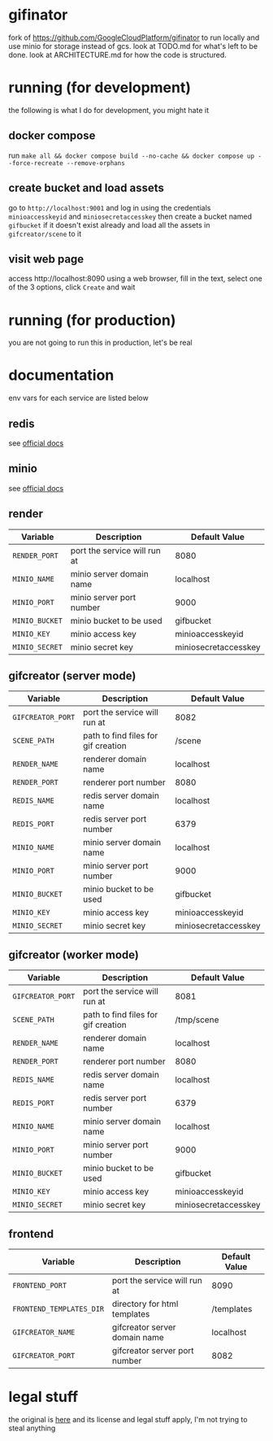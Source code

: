 # gifinator

fork of https://github.com/GoogleCloudPlatform/gifinator to run locally and use minio for storage instead of gcs.
look at TODO.md for what's left to be done.
look at ARCHITECTURE.md for how the code is structured.

# running (for development)
the following is what I do for development, you might hate it

## docker compose
run `make all && docker compose build --no-cache && docker compose up --force-recreate --remove-orphans`

## create bucket and load assets
go to `http://localhost:9001` and log in using the credentials `minioaccesskeyid` and `miniosecretaccesskey` then create a bucket named `gifbucket` if it doesn't exist already and load all the assets in `gifcreator/scene` to it

## visit web page
access http://localhost:8090 using a web browser, fill in the text, select one of the 3 options, click `Create` and wait

# running (for production)
you are not going to run this in production, let's be real

# documentation
env vars for each service are listed below

## redis
see [official docs](https://github.com/librenms/docker/blob/263c47e895850e6c7a4cafedd73fadd43b870711/doc/docker/environment-variables.md)

## minio
see [official docs](https://github.com/minio/minio/tree/9171d6ef651a852b48f39f828c3d01e30fbf4e9c/docs/config)

## render
| Variable       | Description                  | Default Value        |
|----------------|------------------------------|----------------------|
| `RENDER_PORT`  | port the service will run at | 8080                 |
| `MINIO_NAME`   | minio server domain name     | localhost            |
| `MINIO_PORT`   | minio server port number     | 9000                 |
| `MINIO_BUCKET` | minio bucket to be used      | gifbucket            |
| `MINIO_KEY`    | minio access key             | minioaccesskeyid     |
| `MINIO_SECRET` | minio secret key             | miniosecretaccesskey |

## gifcreator (server mode)
| Variable          | Description                         | Default Value        |
|-------------------|-------------------------------------|----------------------|
| `GIFCREATOR_PORT` | port the service will run at        | 8082                 |
| `SCENE_PATH`      | path to find files for gif creation | /scene               |
| `RENDER_NAME`     | renderer domain name                | localhost            |
| `RENDER_PORT`     | renderer port number                | 8080                 |
| `REDIS_NAME`      | redis server domain name            | localhost            |
| `REDIS_PORT`      | redis server port number            | 6379                 |
| `MINIO_NAME`      | minio server domain name            | localhost            |
| `MINIO_PORT`      | minio server port number            | 9000                 |
| `MINIO_BUCKET`    | minio bucket to be used             | gifbucket            |
| `MINIO_KEY`       | minio access key                    | minioaccesskeyid     |
| `MINIO_SECRET`    | minio secret key                    | miniosecretaccesskey |

## gifcreator (worker mode)
| Variable          | Description                         | Default Value        |
|-------------------|-------------------------------------|----------------------|
| `GIFCREATOR_PORT` | port the service will run at        | 8081                 |
| `SCENE_PATH`      | path to find files for gif creation | /tmp/scene           |
| `RENDER_NAME`     | renderer domain name                | localhost            |
| `RENDER_PORT`     | renderer port number                | 8080                 |
| `REDIS_NAME`      | redis server domain name            | localhost            |
| `REDIS_PORT`      | redis server port number            | 6379                 |
| `MINIO_NAME`      | minio server domain name            | localhost            |
| `MINIO_PORT`      | minio server port number            | 9000                 |
| `MINIO_BUCKET`    | minio bucket to be used             | gifbucket            |
| `MINIO_KEY`       | minio access key                    | minioaccesskeyid     |
| `MINIO_SECRET`    | minio secret key                    | miniosecretaccesskey |

## frontend
| Variable                 | Description                   | Default Value
|--------------------------|-------------------------------|--------------------
| `FRONTEND_PORT`          | port the service will run at  | 8090
| `FRONTEND_TEMPLATES_DIR` | directory for html templates  | /templates
| `GIFCREATOR_NAME`        | gifcreator server domain name | localhost
| `GIFCREATOR_PORT`        | gifcreator server port number | 8082

# legal stuff
the original is [here](https://github.com/GoogleCloudPlatform/gifinator) and its license and legal stuff apply, I'm not trying to steal anything

